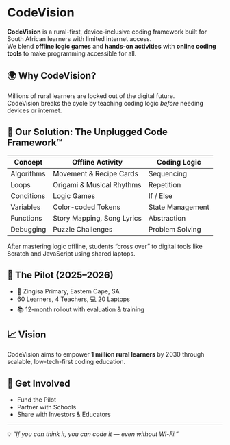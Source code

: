 # CodeVision

**CodeVision** is a rural-first, device-inclusive coding framework built for South African learners with limited internet access.  
We blend **offline logic games** and **hands-on activities** with **online coding tools** to make programming accessible for all.

## 🌍 Why CodeVision?

Millions of rural learners are locked out of the digital future.  
CodeVision breaks the cycle by teaching coding logic *before* needing devices or internet.

## 🔌 Our Solution: The Unplugged Code Framework™

| Concept     | Offline Activity           | Coding Logic       |
|-------------|----------------------------|--------------------|
| Algorithms  | Movement & Recipe Cards    | Sequencing         |
| Loops       | Origami & Musical Rhythms  | Repetition         |
| Conditions  | Logic Games                | If / Else          |
| Variables   | Color-coded Tokens         | State Management   |
| Functions   | Story Mapping, Song Lyrics | Abstraction        |
| Debugging   | Puzzle Challenges          | Problem Solving    |

After mastering logic offline, students “cross over” to digital tools like Scratch and JavaScript using shared laptops.

## 🚀 The Pilot (2025–2026)

- 📍 Zingisa Primary, Eastern Cape, SA  
- 60 Learners, 4 Teachers, 💻 20 Laptops  
- 📚 12-month rollout with evaluation & training

## 📈 Vision

CodeVision aims to empower **1 million rural learners** by 2030 through scalable, low-tech-first coding education.

## 🤝 Get Involved

- Fund the Pilot  
- Partner with Schools  
- Share with Investors & Educators  

---
💡 *“If you can think it, you can code it — even without Wi-Fi.”*  
